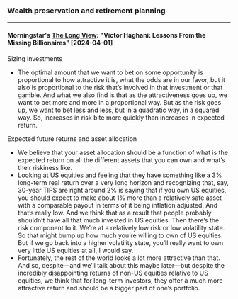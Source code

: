 ### Wealth preservation and retirement planning

---

#### Morningstar's [The Long View](https://www.morningstar.com/podcasts/the-long-view/40f4a934-545e-4e37-b755-128f0ce3dc6c): "Victor Haghani: Lessons From the Missing Billionaires" [2024-04-01]

Sizing investments
- The optimal amount that we want to bet on some opportunity is proportional to how attractive it is, what the odds are in our favor, but it also is proportional to the risk that’s involved in that investment or that gamble. And what we also find is that as the attractiveness goes up, we want to bet more and more in a proportional way. But as the risk goes up, we want to bet less and less, but in a quadratic way, in a squared way. So, increases in risk bite more quickly than increases in expected return.

Expected future returns and asset allocation
- We believe that your asset allocation should be a function of what is the expected return on all the different assets that you can own and what’s their riskiness like.
- Looking at US equities and feeling that they have something like a 3% long-term real return over a very long horizon and recognizing that, say, 30-year TIPS are right around 2% is saying that if you own US equities, you should expect to make about 1% more than a relatively safe asset with a comparable payout in terms of it being inflation adjusted. And that’s really low. And we think that as a result that people probably shouldn’t have all that much invested in US equities. Then there’s the risk component to it. We’re at a relatively low risk or low volatility state. So that might bump up how much you’re willing to own of US equities. But if we go back into a higher volatility state, you’ll really want to own very little US equities at all, I would say.
- Fortunately, the rest of the world looks a lot more attractive than that. And so, despite—and we’ll talk about this maybe later—but despite the incredibly disappointing returns of non-US equities relative to US equities, we think that for long-term investors, they offer a much more attractive return and should be a bigger part of one’s portfolio.
